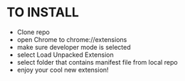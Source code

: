 # TO INSTALL

* Clone repo
* open Chrome to chrome://extensions
* make sure developer mode is selected
* select Load Unpacked Extension
* select folder that contains manifest file from local repo
* enjoy your cool new extension!
